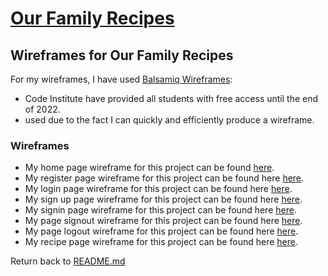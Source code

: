 # [Our Family Recipes](https://our-family-recipes14.herokuapp.com/)
## Wireframes for Our Family Recipes

For my wireframes, I have used [Balsamiq Wireframes](https://balsamiq.com/):
- Code Institute have provided all students with free access until the end of 2022.
- used due to the fact I can quickly and efficiently produce a wireframe.

### Wireframes

- My home page wireframe for this project can be found [here](FamilyRecipes/wireframes/homepage.pdf).
- My register page wireframe for this project can be found here [here](wireframes/register.pdf).
- My login page wireframe for this project can be found here [here](wireframes/login.pdf).
- My sign up page wireframe for this project can be found here [here](wireframes/signup.pdf).
- My signin page wireframe for this project can be found here [here](wireframes/signin.pdf).
- My page signout wireframe for this project can be found here [here](wireframes/signout.pdf).
- My page logout wireframe for this project can be found here [here](wireframes/logout.pdf).
- My recipe page wireframe for this project can be found here [here](FamilyRecipes/wireframes/recipe.pdf).

Return back to [README.md](README.md)